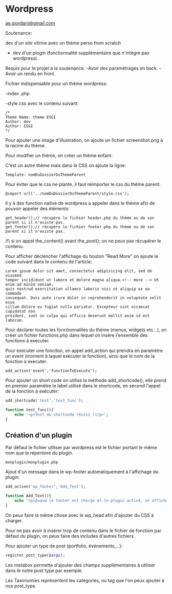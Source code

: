 # Wordpress

ae.giordani@gmail.com

Soutenance:

dev d'un site vitrine avec un thème perso from scratch

+ dev d'un plugin (fonctionnalité supplémentaire que n'intègre pas wordpress).

Requis pour le projet à la soutenance:
-Avoir des paramétrages en back.
-Avoir un rendu en front.

Fichier indispensable pour un thème wordpress:

-index .php

-style.css avec le contenu suivant:
```
/*
Theme Name: theme ESGI
Author: dev
Author: ESGI
*/
```
Pour ajouter une image d'illustration, on ajoute un fichier screenshot.png à la racine du thème.

Pour modifier un thème, on créer un thème enfant:

C'est un autre thème mais dans le CSS on ajoute la ligne:
```
Template: nomDuDossierDuThemeParent
```
Pour éviter que le css ne plante, il faut réimporter le css du thème parent:
```
@import url('../nomDuDossierDuThemeParent/style.css');
```
Il y à des function native de wordpress a appeler dans le thème afin de pouvoir appeler des éléments:

```
get_header();// récupère le fichier header.php du thème ou de son parent si il n'existe pas.
get_footer();// récupère le fichier footer.php du thème ou de son parent si il n'existe pas.
```

/!\ si on appel the_content() avant the_post(); on ne peux pas récupérer le contenu.

Pour afficher déclencher l'affichage du bouton "Read More" on ajoute le code suivant dans le contenu de l'article:
```
Lorem ipsum dolor sit amet, consectetur adipisicing elit, sed do eiusmod
tempor incididunt ut labore et dolore magna aliqua.<!-- more --> Ut enim ad minim veniam,
quis nostrud exercitation ullamco laboris nisi ut aliquip ex ea commodo
consequat. Duis aute irure dolor in reprehenderit in voluptate velit esse
cillum dolore eu fugiat nulla pariatur. Excepteur sint occaecat cupidatat non
proident, sunt in culpa qui officia deserunt mollit anim id est laborum.
```

Pour déclarer toutes les fonctionnalités du thème (menus, widgets etc...), on créer un fichier functions.php dans lequel on insère l'ensemble des fonctions à executer.

Pour executer une fonciton, on appel add_action qui prendra en paramètre un event (moment à laquel executer la fonction), ainsi que le nom de la fonction à executer.
```
add_action('event','functionToExecute');
```

Pour ajouter un short code on utilise la méthode add_shortcode(), elle prend en premier paramètre le label utilisé dans le shortcode, en second l'appel de la fonction à exécuter:

```php
add_shortcode('test','test_func'); 

function test_func(){
	echo '<p>Test du shortcode réussi !</p>';
} 
```

## Création d'un plugin

Par défaut le fichier utiliser par wordpress est le fichier portant le même nom que le répertoire du plugin.

```
monplugin/monplugin.php
```



Ajout d'un message dans le wp-footer automatiquement à l'affichage du plugin:

```PHP
add_action("wp_footer",'Add_Text');

function Add_Text(){
	echo "<p>Quand le footer est chargé et le plugin activé, on affiche ce paragraphe.</p>";
}
```

On peux faire la même chose avec le wp_head afin d'ajouter du CSS à charger.

Pour ne pas avoir à insérer trop de contenu dans le fichier de fonction par défaut du plugin, on peux faire des includes d'autres fichiers.

Pour ajouter un type de post (portfolio, événements,...):

```PHP
register_post_type($args);
```

Les metabox permette d'ajouter des champs supplémentaires à utiliser dans le notre post type par exemple.

Les Taxonomies représentent les catégories, ou tag que l'on peux ajouter à nos post_type.


